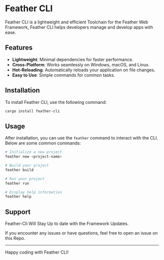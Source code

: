 # Feather CLI

Feather CLI is a lightweight and efficient Toolchain for the Feather Web Framework, Feather CLI helps developers manage and develop apps with ease.

## Features

- **Lightweight**: Minimal dependencies for faster performance.
- **Cross-Platform**: Works seamlessly on Windows, macOS, and Linux.
- **Hot-Reloading**: Automatically reloads your application on file changes.
- **Easy to Use**: Simple commands for common tasks.

## Installation

To install Feather CLI, use the following command:

```bash
cargo install feather-cli
```

## Usage

After installation, you can use the `feather` command to interact with the CLI. Below are some common commands:

```bash
# Initialize a new project
feather new <project-name>

# Build your project
feather build

# Run your project
feather run

# Display help information
feather help
```

## Support
Feather-Cli Will Stay Up to date with the Framework Updates.

If you encounter any issues or have questions, feel free to open an issue on this Repo.

---
Happy coding with Feather CLI!
